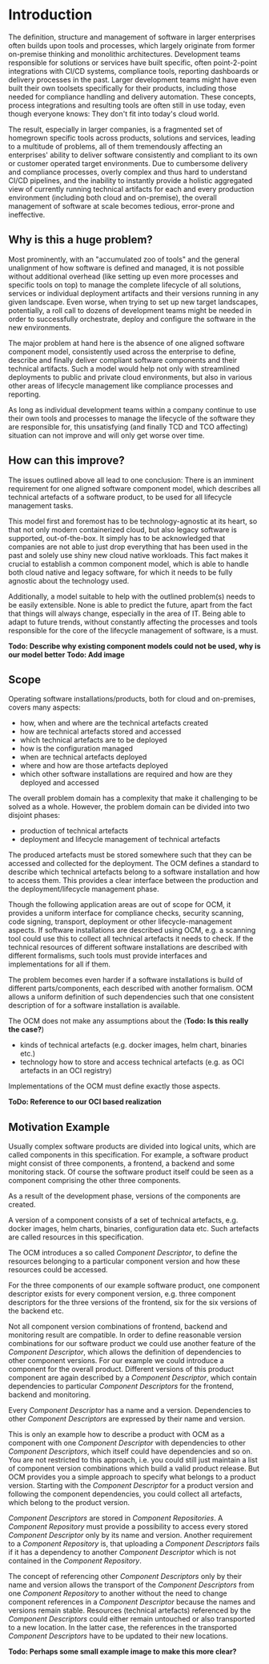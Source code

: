 # Introduction

The definition, structure and management of software in larger enterprises often builds upon tools and processes, which
largely originate from former on-premise thinking and monolithic architectures. Development teams responsible for
solutions or services have built specific, often point-2-point integrations with CI/CD systems, compliance tools,
reporting dashboards or delivery processes in the past. Larger development teams might have even built their own
toolsets specifically for their products, including those needed for compliance handling and delivery automation.
These concepts, process integrations and resulting tools are often still in use today, even though everyone knows:
They don't fit into today's cloud world.

The result, especially in larger companies, is a fragmented set of homegrown specific tools across products, solutions
and services, leading to a multitude of problems, all of them tremendously affecting an enterprises' ability to deliver
software consistently and compliant to its own or customer operated target environments. Due to cumbersome delivery
and compliance processes, overly complex and thus hard to understand CI/CD pipelines, and the inability to instantly
provide a holistic aggregated view of currently running technical artifacts for each and every production environment
(including both cloud and on-premise), the overall management of software at scale becomes tedious, error-prone and
ineffective.

## Why is this a huge problem?

Most prominently, with an "accumulated zoo of tools" and the general unalignment of how software is defined and managed,
it is not possible without additional overhead (like setting up even more processes and specific tools on top) to manage
the complete lifecycle of all solutions, services or individual deployment artifacts and their versions running in any
given landscape. Even worse, when trying to set up new target landscapes, potentially, a roll call to dozens of
development teams might be needed in order to successfully orchestrate, deploy and configure the software in the new
environments.

The major problem at hand here is the absence of one aligned software component model, consistently used across the
enterprise to define, describe and finally deliver compliant software components and their technical artifacts. Such
a model would help not only with streamlined deployments to public and private cloud environments, but also in various
other areas of lifecycle management like compliance processes and reporting.

As long as individual development teams within a company continue to use their own tools and processes to manage the
lifecycle of the software they are responsible for, this unsatisfying (and finally TCD and TCO affecting) situation can
not improve and will only get worse over time.

## How can this improve?
The issues outlined above all lead to one conclusion: There is an imminent requirement for one aligned software
component model, which describes all technical artefacts of a software product, to be used for all lifecycle management
tasks.

This model first and foremost has to be technology-agnostic at its heart, so that not only modern containerized cloud,
but also legacy software is supported, out-of-the-box. It simply has to be acknowledged that companies are not able to
just drop everything that has been used in the past and solely use shiny new cloud native workloads. This fact makes it
crucial to establish a common component model, which is able to handle both cloud native and legacy software, for which
it needs to be fully agnostic about the technology used.

Additionally, a model suitable to help with the outlined problem(s) needs to be easily extensible. None is able to
predict the future, apart from the fact that things will always change, especially in the area of IT. Being able to
adapt to future trends, without constantly affecting the processes and tools responsible for the core of the lifecycle
management of software, is a must.

**Todo: Describe why existing component models could not be used, why is our model better**
**Todo: Add image**

## Scope

Operating software installations/products, both for cloud and on-premises, covers many aspects:

- how, when and where are the technical artefacts created
- how are technical artefacts stored and accessed
- which technical artefacts are to be deployed
- how is the configuration managed
- when are technical artefacts deployed
- where and how are those artefacts deployed
- which other software installations are required and how are they deployed and accessed

The overall problem domain has a complexity that make it challenging to be solved as a whole.
However, the problem domain can be divided into two disjoint phases:

- production of technical artefacts
- deployment and lifecycle management of technical artefacts

The produced artefacts must be stored somewhere such that they can be accessed and collected for the deployment.
The OCM defines a standard to describe which technical artefacts belong to a software installation and how to
access them. This provides a clear interface between the production and the deployment/lifecycle management phase.

Though the following application areas are out of scope for OCM, it provides a uniform interface for
compliance checks, security scanning, code signing, transport, deployment or other lifecycle-management aspects.
If software installations are described using OCM, e.g. a scanning tool could use this to collect all technical
artefacts it needs to check. If the technical resources of different software installations are described with different
formalisms, such tools must provide interfaces and implementations for all if them.

The problem becomes even harder if a software installations is build of different parts/components, each described with
another formalism. OCM allows a uniform definition of such dependencies such that one consistent description of
for a software installation is available.

The OCM does not make any assumptions about the (**Todo: Is this really the case?**)

- kinds of technical artefacts (e.g. docker images, helm chart, binaries etc.)
- technology how to store and access technical artefacts (e.g. as OCI artefacts in an OCI registry)

Implementations of the OCM must define exactly those aspects.

**ToDo: Reference to our OCI based realization**

## Motivation Example

Usually complex software products are divided into logical units, which are called components in this specification.
For example, a software product might consist of three components, a frontend, a backend and some monitoring stack.
Of course the software product itself could be seen as a component comprising the other three components.

As a result of the development phase, versions of the components are created.

A version of a component consists of a set of technical artefacts, e.g. docker images, helm charts, binaries,
configuration data etc. Such artefacts are called resources in this specification.

The OCM introduces a so called *Component Descriptor*, to define the resources belonging to a particular component
version and how these resources could be accessed.

For the three components of our example software product, one component descriptor exists for every component version,
e.g. three component descriptors for the three versions of the frontend, six for the six versions of the backend etc.

Not all component version combinations of frontend, backend and monitoring result are compatible.
In order to define reasonable version combinations for our software product we could use another feature of
the *Component Descriptor*, which allows the definition of dependencies to other component versions. For our example
we could introduce a component for the overall product. Different versions of this product component are again
described by a *Component Descriptor*, which contain dependencies to particular *Component Descriptors* for the
frontend, backend and monitoring.

Every *Component Descriptor* has a name and a version. Dependencies to other *Component Descriptors* are expressed
by their name and version.

This is only an example how to describe a product with OCM as a component with one *Component Descriptor*
with dependencies to other *Component Descriptors*, which itself could have dependencies and so on.
You are not restricted to this approach, i.e. you could still just maintain a list of component version combinations which
build a valid product release. But OCM provides you a simple approach to specify what belongs to a product version.
Starting with the *Component Descriptor* for a product version and following the component dependencies, you could
collect all artefacts, which belong to the product version.

*Component Descriptors* are stored in *Component Repositories*. A *Component Repository* must provide a possibility
to access every stored *Component Descriptor* only by its name and version. Another requirement to a
*Component Repository* is, that uploading a *Component Descriptors* fails if it has a dependency to another
*Component Descriptor* which is not contained in the *Component Repository*.

The concept of referencing other *Component Descriptors* only by their name and version allows the transport of
the *Component Descriptors* from one *Component Repository* to another without the need to change component
references in a *Component Descriptor* because the names and versions remain stable. Resources (technical artefacts)
referenced by the *Component Descriptors* could either remain untouched or also transported to a new location. In the
latter case, the references in the transported *Component Descriptors* have to be updated to their new locations.

**Todo: Perhaps some small example image to make this more clear?**